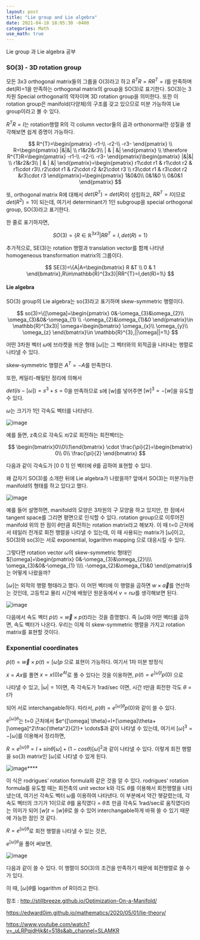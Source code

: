 ```yaml
---
layout: post
title: "Lie group and Lie algebra"
date: 2021-04-18 18:05:30 -0400
categories: Math
use_math: true
---
```


Lie group 과 Lie algebra 공부

### SO(3) - 3D rotation group

모든 3x3 orthogonal matrix들의 그룹을 O(3)라고 하고 $R^{T}R=RR^{T}=I$를 만족하며 det(R)=1을 만족하는 orthogonal matrix의 group을 SO(3)로 표기한다. SO(3)는 3차원 Special orthogonal의 약자이며 3D rotation group을 의미한다.  또한 이 rotation group은 manifold(다양체)의 구조를 갖고 있으므로 미분 가능하여 Lie group이라고 볼 수 있다.  

$R^{T}R=I$는 rotation행렬 R의 각 column vector들의 곱과 orthonormal한 성질을 생각해보면 쉽게 증명이 가능하다.


$$
R^{T}=\begin{pmatrix}
-r1-\\ 
-r2-\\ 
-r3-
\end{pmatrix} \\
R=\begin{pmatrix}
|&|&| \\ 
r1&r2&r3\\
| & |  &| 
\end{pmatrix}
\\ \therefore R^{T}R=\begin{pmatrix}
-r1-\\ 
-r2-\\ 
-r3-
\end{pmatrix}\begin{pmatrix}
|&|&| \\ 
r1&r2&r3\\
| & |  &| 
\end{pmatrix}=\begin{pmatrix}
r1\cdot r1 & r1\cdot r2 & r1\cdot r3\\ 
r2\cdot r1 & r2\cdot r2 &r2\cdot r3 \\ 
r3\cdot r1 & r3\cdot r2 &r3\cdot r3 
\end{pmatrix}=\begin{pmatrix}
1&0&0\\ 
0&1&0 \\ 
0&0&1 
\end{pmatrix}
$$




또, orthogonal matrix R에 대해서 $det(R^{T})=det(R)$이 성립하고, $RR^{T}=I$이므로 $det(R^{2})=1$이 되는데, 여기서 determinant가 1인 subgroup을 special orthogonal group, SO(3)라고 표기한다.

한 줄로 표기하자면,


$$
SO(3)=\{R\in \mathbb{R}^{3x3}|RR^{T}=I,det(R)=1\}
$$



추가적으로, SE(3)는 rotation 행렬과 translation vector를 함께 나타낸 homogeneous transformation matrix의 그룹이다.


$$
SE(3)=\{A|A=\begin{bmatrix}
R &T \\ 
0 & 1
\end{bmatrix},R\in\mathbb{R}^{3x3}|RR^{T}=I,det(R)=1\}
$$



#### Lie algebra

SO(3) group의 Lie algebra는 so(3)라고 표기하며 skew-symmetric 행렬이다. 


$$
so(3)=\{[\omega]=\begin{pmatrix}
0&-\omega_{3}&\omega_{2}\\ 
\omega_{3}&0&-\omega_{1} \\ 
-\omega_{2}&\omega_{1}&0 
\end{pmatrix}\in \mathbb{R}^{3x3}| \omega=\begin{bmatrix}
\omega_{x}\\
\omega_{y}\\
\omega_{z}
\end{bmatrix}\in \mathbb{R}^{3},||\omega||=1\}
$$


어떤 3차원 벡터 $\omega$에 브라켓을 씌운 형태 [$\omega$]는 그 벡터와의 외적곱을 나타내는 행렬로 나타낼 수 있다.

skew-symmetric 행렬은 $A^{T}=-A$를 만족한다.

또한, 케일리-해밀턴 정리에 의해서

$det(Is-[\omega])=s^3+s=0$을 만족하므로 s에 [w]를 넣어주면 $[w]^3=-[w]$을 유도할 수 있다.



$\omega$는 크기가 1인 각속도 벡터를 나타낸다.

![image](https://user-images.githubusercontent.com/67038853/115180943-bcdc4400-a111-11eb-9385-19f88f7d453b.png)



예를 들면, z축으로 각속도 $\pi/2$로 회전하는 회전벡터는


$$
\begin{bmatrix}0\\0\\1\end{bmatrix} \cdot \frac{\pi}{2}=\begin{bmatrix}
0\\ 
0\\ 
\frac{\pi}{2}
\end{bmatrix}
$$


다음과 같이 각속도가 [0 0 1] 인 벡터에 $\theta$를 곱하여 표현할 수 있다. 



왜 갑자기 SO(3)를 소개한 뒤에 Lie algebra가 나왔을까? 앞에서 SO(3)는 미분가능한 manifold의 형태를 하고 있다고 했다. 

![image](https://user-images.githubusercontent.com/67038853/115179245-d7acb980-a10d-11eb-829b-873f1ec2cef0.png)

예를 들어 설명하면, manifold의 모양은 3차원의 구 모양을 하고 있지만, 한 점에서 tangent space를 그리면 평면으로 인식할 수 있다. rotation group으로 이루어진 manifold 위의 한 점이 $\theta$만큼 회전하는 rotation matrix라고 해보자. 이 때 t=0 근처에서 테일러 전개로 회전 행렬을 나타낼 수 있는데, 이 때 사용되는 matrix가 $[\omega]$이고, SO(3)와 so(3)는 서로 exponential, logarithm mapping 으로 대응시킬 수 있다. 



그렇다면 rotation vector $\omega$의 skew-symmetric 형태인 $[\omega]=\begin{pmatrix}
0&-\omega_{3}&\omega_{2}\\\\ 
\omega_{3}&0&-\omega_{1} \\\\ 
-\omega_{2}&\omega_{1}&0 
\end{pmatrix}$ 는 어떻게 나왔을까?

$[\omega]$는 외적의 행렬 형태라고 했다. 이 어떤 벡터에 이 행렬을 곱하면 $w\times\vec{a}$를 연산하는 것인데, 고등학교 물리 시간에 배웠던 원운동에서 $v=r\omega$를 생각해보면 된다.

![image](https://user-images.githubusercontent.com/67038853/115186339-793b0780-a11c-11eb-8522-f1df7a4aeb34.png)

다음에서 속도 벡터 $\dot{p}(t)=\vec{w}\times p(t)$라는 것을 증명했다. 즉 $[\omega]$와 어떤 벡터를 곱하면, 속도 벡터가 나온다. 우리는 이제 이 skew-symmetric 행렬을 가지고 rotation matrix를 표현할 것이다.



### Exponential coordinates

$\dot{p}(t)=\vec{w}\times p(t)=[\omega]p$ 으로 표현이 가능하다. 여기서 1차 미분 방정식

$\dot{x}=Ax$를 풀면 $x=x(0)e^{At}$로 풀 수 있다는 것을 이용하면, $p(t)=e^{[\omega] t}p(0)$  으로

 

나타낼 수 있고, $|\omega|=1$이면, 즉 각속도가 1rad/sec 이면, 시간 t만큼 회전한 각도 $\theta=t$가 



되어 서로 interchangable하다. 따라서, $p(\theta)=e^{[\omega] \theta}p(0)$와 같이 쓸 수 있다.



$e^{[\omega] \theta}$는 t=0 근처에서 $e^{[\omega] \theta}=I+[\omega]\theta+[\omega]^2\frac{\theta^2}{2!}+ \cdots$과 같이 나타낼 수 있는데, 여기서 $[\omega]^3=-[\omega]$를 이용해서 정리하면,

$R=e^{[\omega] \theta}=I+sin\theta[\omega]+(1-cos\theta)[\omega]^2$과 같이 나타낼 수 있다. 이렇게 회전 행렬을 so(3) matrix인 $[\omega]$로 나타낼 수 있게 된다. 

![image](https://user-images.githubusercontent.com/67038853/115198053-9d064980-a12c-11eb-9f77-ed892caf43a6.png)****



이 식은 rodrigues' rotation formula와 같은 것을 알 수 있다. rodrigues' rotation formula를 유도할 때는 회전축의 unit vector k와 각도 $\theta$를 이용해서 회전행렬을 나타냈는데, 여기선 각속도 벡터 $\omega$를 이용하여 나타낸다. 이 부분에서 약간 헷갈렸는데, 각속도 벡터의 크기가 1이므로 $\theta$를 움직였다 = $\theta$초 만큼 각속도 1rad/sec로 움직였다라는 의미가 되어 $[w]t=[w]\theta$로 쓸 수 있어  interchangable하게 바꿔 쓸 수 있기 때문에 가능한 점인 것 같다.



$R=e^{[\omega] \theta}$로 회전 행렬을 나타낼 수 있는 것은,

$e^{[\omega] \theta}$을 풀어 써보면, 



![image](https://user-images.githubusercontent.com/67038853/115193576-4f3b1280-a127-11eb-8b79-23dabbd788b7.png)



다음과 같이 쓸 수 있다. 이 행렬이 SO(3)의 조건을 만족하기 때문에 회전행렬로 쓸 수가 있다. 

이 때, $[\omega]\theta$를 logarithm of R이라고 한다. 









참조 : <http://stillbreeze.github.io/Optimization-On-a-Manifold/>

<https://edward0im.github.io/mathematics/2020/05/01/lie-theory/>

<https://www.youtube.com/watch?v=_uLRPqjdHjk&t=518s&ab_channel=SLAMKR>